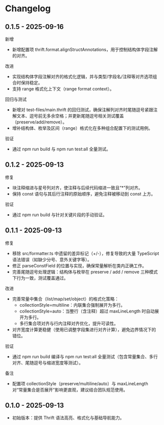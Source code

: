 # Changelog

## 0.1.5 - 2025-09-16

新增
- 新增配置项 thrift.format.alignStructAnnotations，用于控制结构体字段注解的对齐。

改进
- 实现结构体字段注解对齐的格式化逻辑，并与类型/字段名/注释等对齐选项组合时保持稳定。
- 支持 range 格式化上下文（range format context）。

回归与测试
- 新增对 test-files/main.thrift 的回归测试，确保注解列对齐时尾随逗号紧跟注解文本、逗号前无多余空格；并更新尾随逗号相关测试覆盖（preserve/add/remove）。
- 增补结构体、枚举及区间（range）格式化在多种组合配置下的测试用例。

验证
- 通过 npm run build 与 npm run test:all 全量测试。

## 0.1.2 - 2025-09-13

修复
- 块注释缩进与星号列对齐，使注释与后续代码缩进一致且“*”列对齐。
- 保持 const 语句与其后行注释的原始顺序，避免注释被移动到 const 上方。

验证
- 通过 npm run build 与针对关键片段的手动验证。

## 0.1.1 - 2025-09-13

修复
- 移除 src/formatter.ts 中遗留的差异标记（+/-），修复导致的大量 TypeScript 语法错误（如缺少分号、意外关键字等）。
- 修正 parseConstField 的位置与实现，确保常量解析在类内正确工作。
- 完善尾随逗号处理逻辑：结构体与枚举在 preserve / add / remove 三种模式下行为一致，测试覆盖通过。

改进
- 完善常量中集合（list/map/set/object）的格式化策略：
  - collectionStyle=multiline：内联集合强制展开为多行。
  - collectionStyle=auto：当整行（含注释）超过 maxLineLength 时自动展开为多行。
  - 多行集合项对齐与行内注释对齐优化，提升可读性。
- 对齐宽度计算更稳健（使用已调整字段集进行对齐计算），避免边界情况下的错位。

验证
- 通过 npm run build 编译与 npm run test:all 全量测试（包含常量集合、多行对齐、尾随逗号与缩进宽度等测试）。

备注
- 配置项 collectionStyle（preserve/multiline/auto）与 maxLineLength 对“常量集合是否展开”影响更直观，建议结合团队规范使用。

## 0.1.0 - 2025-09-13
- 初始版本：提供 Thrift 语法高亮、格式化与基础导航能力。
